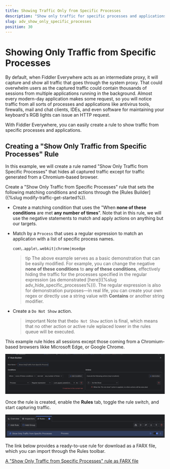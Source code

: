 ```yaml
---
title: Showing Traffic Only from Specific Processes
description: "Show only traffic for specific processes and applications while using Fiddler's rules."
slug: adv_show_only_specific_processes
position: 30
---
```


# Showing Only Traffic from Specific Processes

By default, when Fiddler Everywhere acts as an intermediate proxy, it will capture and show all traffic that goes through the system proxy. That could overwhelm users as the captured traffic could contain thousands of sessions from multiple applications running in the background. Almost every modern-day application makes some request, so you will notice traffic from all sorts of processes and applications like antivirus tools, firewalls, mail and chat clients, IDEs, and even software for maintaining your keyboard's RGB lights can issue an HTTP request.

With Fiddler Everywhere, you can easily create a rule to show traffic from specific processes and applications.

## Creating a "Show Only Traffic from Specific Processes" Rule

In this example, we will create a rule named "Show Only Traffic from Specific Processes" that hides all captured traffic except for traffic generated from a Chromium-based browser.

Create a "Show Only Traffic from Specific Processes" rule that sets the following matching conditions and actions through the [Rules Builder]({%slug modify-traffic-get-started%}).

- Create a matching condition that uses the "When **none of these conditions** are met **any number of times**". Note that in this rule, we will use the negative statements to match and apply actions on anything but our targets.

- Match by a `Process` that uses a regular expression to match an application with a list of specific process names.

    ```regex
    com\.apple\.webkit|chrome|msedge
    ```

    >tip The above example serves as a basic demonstration that can be easily modified. For example, you can change the negative **none of these conditions** to **any of these conditions**, effectively hiding the traffic for the processes specified in the regular expression (as demonstrated [here]({%slug adv_hide_specific_processes%})). The regular expression is also for demonstration purposes—in real life, you can create your own regex or directly use a string value with **Contains** or another string modifier.

- Create a `Do Not Show` action.

    >important Note that the`Do Not Show` action is final, which means that no other action or active rule wplaced lower in the rules queue will be executed.

This example rule hides all sessions except those coming from a Chromium-based browsers likke Microsoft Edge, or Google Chrome.

![Creating "Show Only Traffic from Specific Processes" rule](../../images/advanced/adv-show-only-specific-processes.png)

Once the rule is created, enable the **Rules** tab, toggle the rule switch, and start capturing traffic.

![Activating the "Show Only Traffic from Specific Processes" rule](../../images/advanced/adv-show-only-specific-processes-active.png)

The link below provides a ready-to-use rule for download as a FARX file, which you can import through the Rules toolbar.

[A "Show Only Traffic from Specific Processes" rule as FARX file](https://github.com/telerik/fiddler-everywhere/rules/filters/show-only-specific-processes)
 
 